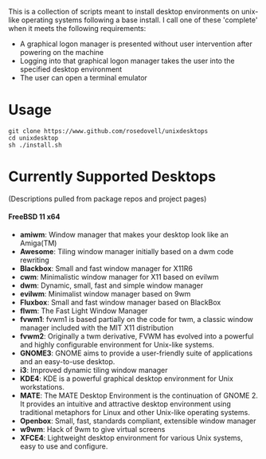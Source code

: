This is a collection of scripts meant to install desktop environments on unix-like operating systems following a base install.  I call one of these 'complete' when it meets the following requirements:
* A graphical logon manager is presented without user intervention after powering on the machine
* Logging into that graphical logon manager takes the user into the specified desktop environment
* The user can open a terminal emulator

# Usage

```
git clone https://www.github.com/rosedovell/unixdesktops
cd unixdesktop
sh ./install.sh
```

# Currently Supported Desktops
(Descriptions pulled from package repos and project pages)
#### FreeBSD 11 x64
* **amiwm**: Window manager that makes your desktop look like an Amiga(TM)
* **Awesome**: Tiling window manager initially based on a dwm code rewriting
* **Blackbox**: Small and fast window manager for X11R6
* **cwm**: Minimalistic window manager for X11 based on evilwm
* **dwm**: Dynamic, small, fast and simple window manager
* **evilwm**: Minimalist window manager based on 9wm
* **Fluxbox**: Small and fast window manager based on BlackBox
* **flwm**: The Fast Light Window Manager
* **fvwm1**: fvwm1 is based partially on the code for twm, a classic window manager included with the MIT X11 distribution
* **fvwm2**: Originally a twm derivative, FVWM has evolved into a powerful and highly configurable environment for Unix-like systems.
* **GNOME3**: GNOME aims to provide a user-friendly suite of applications and an easy-to-use desktop.
* **i3**: Improved dynamic tiling window manager
* **KDE4**: KDE is a powerful graphical desktop environment for Unix workstations.
* **MATE**: The MATE Desktop Environment is the continuation of GNOME 2. It provides an intuitive and attractive desktop environment using traditional metaphors for Linux and other Unix-like operating systems.
* **Openbox**: Small, fast, standards compliant, extensible window manager
* **w9wm**: Hack of 9wm to give virtual screens
* **XFCE4**: Lightweight desktop environment for various Unix systems, easy to use and configure.
